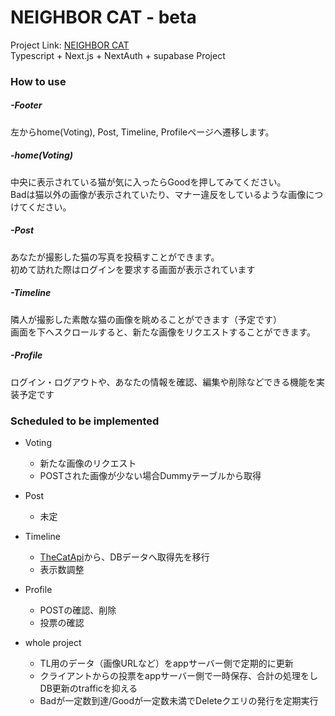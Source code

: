 # NEIGHBOR CAT - beta
Project Link: [NEIGHBOR CAT](https://neighbor-hi56abv9c-cyanea-0326.vercel.app/home)  
Typescript + Next.js + NextAuth + supabase Project

### How to use

##### -Footer  
左からhome(Voting), Post, Timeline, Profileページへ遷移します。  

##### -home(Voting)
中央に表示されている猫が気に入ったらGoodを押してみてください。  
Badは猫以外の画像が表示されていたり、マナー違反をしているような画像につけてください。

##### -Post
あなたが撮影した猫の写真を投稿すことができます。  
初めて訪れた際はログインを要求する画面が表示されています

##### -Timeline
隣人が撮影した素敵な猫の画像を眺めることができます（予定です）  
画面を下へスクロールすると、新たな画像をリクエストすることができます。

##### -Profile
ログイン・ログアウトや、あなたの情報を確認、編集や削除などできる機能を実装予定です  

### Scheduled to be implemented
- Voting
	- 新たな画像のリクエスト
	- POSTされた画像が少ない場合Dummyテーブルから取得

- Post
	- 未定

- Timeline
	- [TheCatApi](https://thecatapi.com/)から、DBデータへ取得先を移行
	- 表示数調整

- Profile
	- POSTの確認、削除
	- 投票の確認

- whole project
	- TL用のデータ（画像URLなど）をappサーバー側で定期的に更新
	- クライアントからの投票をappサーバー側で一時保存、合計の処理をしDB更新のtrafficを抑える
	- Badが一定数到達/Goodが一定数未満でDeleteクエリの発行を定期実行





<!-- This is a [Next.js](https://nextjs.org/) project bootstrapped with [`create-next-app`](https://github.com/vercel/next.js/tree/canary/packages/create-next-app).

## Getting Started

First, run the development server:

```bash
npm run dev
# or
yarn dev
# or
pnpm dev
# or
bun dev
```

Open [http://localhost:3000](http://localhost:3000) with your browser to see the result.

You can start editing the page by modifying `app/page.tsx`. The page auto-updates as you edit the file.

This project uses [`next/font`](https://nextjs.org/docs/basic-features/font-optimization) to automatically optimize and load Inter, a custom Google Font.

## Learn More

To learn more about Next.js, take a look at the following resources:

- [Next.js Documentation](https://nextjs.org/docs) - learn about Next.js features and API.
- [Learn Next.js](https://nextjs.org/learn) - an interactive Next.js tutorial.

You can check out [the Next.js GitHub repository](https://github.com/vercel/next.js/) - your feedback and contributions are welcome!

## Deploy on Vercel

The easiest way to deploy your Next.js app is to use the [Vercel Platform](https://vercel.com/new?utm_medium=default-template&filter=next.js&utm_source=create-next-app&utm_campaign=create-next-app-readme) from the creators of Next.js.

Check out our [Next.js deployment documentation](https://nextjs.org/docs/deployment) for more details. -->
